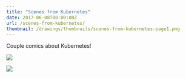 ```yaml
---
title: "Scenes from Kubernetes"
date: 2017-06-08T00:00:08Z
url: /scenes-from-kubernetes/
thumbnail: /drawings/thumbnails/scenes-from-kubernetes-page1.png
---
```


Couple comics about Kubernetes!

<a href='/drawings/scenes-from-kubernetes-page1.svg'><img src='/drawings/scenes-from-kubernetes-page1.png'></a>

<a href='/drawings/scenes-from-kubernetes-page2.svg'><img src='/drawings/scenes-from-kubernetes-page2.png'></a>
